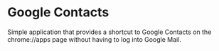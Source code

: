# Google Contacts
Simple application that provides a shortcut to Google Contacts on the
chrome://apps page without having to log into Google Mail.
